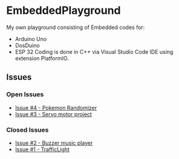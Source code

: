 # EmbeddedPlayground
My own playground consisting of Embedded codes for:
- Arduino Uno
- DosDuino
- ESP 32
Coding is done in C++ via Visual Studio Code IDE using extension PlatformIO.

## Issues
### Open Issues
- [Issue #4 - Pokemon Randomizer](https://github.com/nrastija/EmbeddedPlayground/issues/4)
- [Issue #3 - Servo motor project](https://github.com/nrastija/EmbeddedPlayground/issues/3)
### Closed Issues
- [Issue #2 - Buzzer music player](https://github.com/nrastija/EmbeddedPlayground/issues/2)
- [Issue #1 - TrafficLight](https://github.com/nrastija/EmbeddedPlayground/issues/1)
